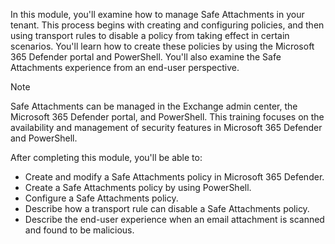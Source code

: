 In this module, you'll examine how to manage Safe Attachments in your tenant. This process begins with creating and configuring policies, and then using transport rules to disable a policy from taking effect in certain scenarios. You'll learn how to create these policies by using the Microsoft 365 Defender portal and PowerShell. You'll also examine the Safe Attachments experience from an end-user perspective.<br>

> [!NOTE]
> Safe Attachments can be managed in the Exchange admin center, the Microsoft 365 Defender portal, and PowerShell. This training focuses on the availability and management of security features in Microsoft 365 Defender and PowerShell.

After completing this module, you'll be able to:

 -  Create and modify a Safe Attachments policy in Microsoft 365 Defender.
 -  Create a Safe Attachments policy by using PowerShell.
 -  Configure a Safe Attachments policy.
 -  Describe how a transport rule can disable a Safe Attachments policy.
 -  Describe the end-user experience when an email attachment is scanned and found to be malicious.
